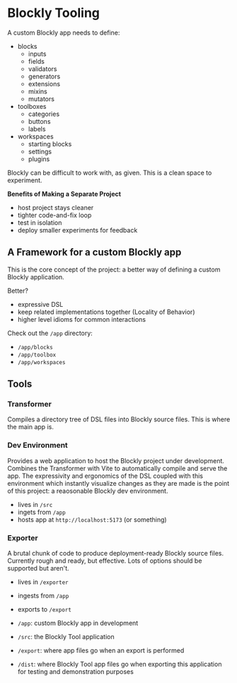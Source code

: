 # Blockly Tooling

A custom Blockly app needs to define:
- blocks
  - inputs
  - fields
  - validators
  - generators
  - extensions
  - mixins
  - mutators
- toolboxes
  - categories
  - buttons
  - labels
- workspaces
  - starting blocks
  - settings
  - plugins

Blockly can be difficult to work with, as given. This is a clean space to experiment.

**Benefits of Making a Separate Project**
- host project stays cleaner
- tighter code-and-fix loop
- test in isolation
- deploy smaller experiments for feedback

## A Framework for a custom Blockly app

This is the core concept of the project: a better way of defining a custom Blockly application.

Better?
- expressive DSL
- keep related implementations together (Locality of Behavior)
- higher level idioms for common interactions

Check out the `/app` directory:
- `/app/blocks`
- `/app/toolbox`
- `/app/workspaces`

## Tools

### Transformer

Compiles a directory tree of DSL files into Blockly source files. This is where the main app is.

### Dev Environment

Provides a web application to host the Blockly project under development. Combines the Transformer with Vite to automatically compile and serve the app. The expressivity and ergonomics of the DSL coupled with this environment which instantly visualize changes as they are made is the point of this project: a reaosonable Blockly dev environment.

- lives in `/src`
- ingets from `/app`
- hosts app at `http://localhost:5173` (or something)

### Exporter

A brutal chunk of code to produce deployment-ready Blockly source files. Currently rough and ready, but effective. Lots of options should be supported but aren't.

- lives in `/exporter`
- ingests from `/app`
- exports to `/export`

- `/app`: custom Blockly app in development
- `/src`: the Blockly Tool application
- `/export`: where app files go when an export is performed
- `/dist`: where Blockly Tool app files go when exporting this application for testing and demonstration purposes
